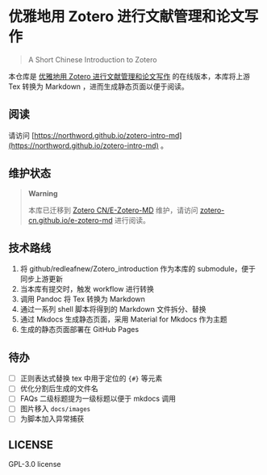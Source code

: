 # 优雅地用 Zotero 进行文献管理和论文写作

> A Short Chinese Introduction to Zotero

本仓库是 [优雅地用 Zotero 进行文献管理和论文写作](https://github.com/redleafnew/Zotero_introduction) 的在线版本，本库将上游 Tex 转换为 Markdown ，进而生成静态页面以便于阅读。

## 阅读

请访问 [https://northword.github.io/zotero-intro-md](https://northword.github.io/zotero-intro-md) 。

## 维护状态

> **Warning**
> 
> 本库已迁移到 [Zotero CN/E-Zotero-MD](https://github.com/zotero-cn/e-zotero-md) 维护，请访问 [zotero-cn.github.io/e-zotero-md](https://zotero-cn.github.io/e-zotero-md) 进行阅读。

## 技术路线

1. 将 github/redleafnew/Zotero_introduction 作为本库的 submodule，便于同步上游更新
2. 当本库有提交时，触发 workflow 进行转换
3. 调用 Pandoc 将 Tex 转换为 Markdown
4. 通过一系列 shell 脚本将得到的 Markdown 文件拆分、替换
5. 通过 Mkdocs 生成静态页面，采用 Material for Mkdocs 作为主题
6. 生成的静态页面部署在 GitHub Pages

## 待办

- [ ]  正则表达式替换 tex 中用于定位的 `{#}` 等元素
- [ ]  优化分割后生成的文件名
- [ ]  FAQs 二级标题提为一级标题以便于 mkdocs 调用
- [ ]  图片移入 `docs/images`
- [ ]  为脚本加入异常捕获

## LICENSE

GPL-3.0 license
